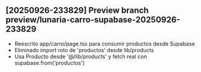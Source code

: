## [20250926-233829] Preview branch preview/lunaria-carro-supabase-20250926-233829

- Reescrito app/carro/page.tsx para consumir productos desde Supabase
- Eliminado import roto de 'productos' desde lib/products
- Usa Producto desde '@/lib/products' y fetch real con supabase.from('productos')

